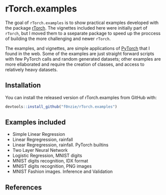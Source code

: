 
<!-- README.md is generated from README.Rmd. Please edit that file -->

# rTorch.examples

<!-- badges: start -->

<!-- badges: end -->

The goal of `rTorch.examples` is to show practical examples developed
with the package
[rTorch](https://cran.r-project.org/web/packages/rTorch/index.html). The
vignettes included here were initially part of `rTorch`, but I moved
them to a sseparate package to speed up the proccess of building the
more challenging and newer `rTorch`.

The examples, and vignettes, are simple applications of [PyTorch]() that
I found in the web. Some of the examples are just straight forward
scripts with few PyTorch calls and random generated datasets; other
examples are more ellaborated and require the creation of classes, and
access to relatively heavy datasets.

## Installation

You can install the released version of rTorch.examples from GitHub
with:

``` r
devtools::install_github("f0nzie/rTorch.examples")
```

## Examples included

  - Simple Linear Regression
  - Linear Regregression, rainfall
  - Linear Regregression, rainfall. PyTorch builtins
  - Two Layer Neural Network
  - Logistic Regression, MNIST digits
  - MNIST digits recognition, IDX format
  - MNIST digits recognition, PNG images
  - MNIST Fashion images. Inference and Validation

## References
